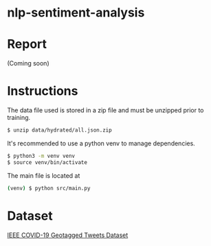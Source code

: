 # nlp-sentiment-analysis

# Report
(Coming soon)

# Instructions
The data file used is stored in a zip file and must be unzipped prior to training.
```bash
$ unzip data/hydrated/all.json.zip
```

It's recommended to use a python venv to manage dependencies.
```bash
$ python3 -m venv venv
$ source venv/bin/activate
```

The main file is located at
```bash
(venv) $ python src/main.py
```

# Dataset
[IEEE COVID-19 Geotagged Tweets Dataset][dataset]

[dataset]: https://ieee-dataport.org/open-access/coronavirus-covid-19-geo-tagged-tweets-dataset
